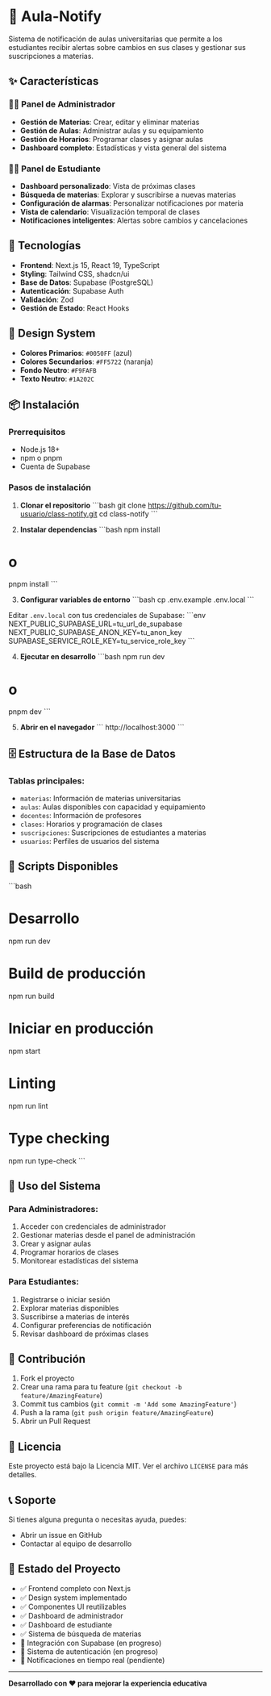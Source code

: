 # 🏫 Aula-Notify

Sistema de notificación de aulas universitarias que permite a los estudiantes recibir alertas sobre cambios en sus clases y gestionar sus suscripciones a materias.

## ✨ Características

### 👨‍💼 **Panel de Administrador**
- **Gestión de Materias**: Crear, editar y eliminar materias
- **Gestión de Aulas**: Administrar aulas y su equipamiento
- **Gestión de Horarios**: Programar clases y asignar aulas
- **Dashboard completo**: Estadísticas y vista general del sistema

### 👨‍🎓 **Panel de Estudiante**
- **Dashboard personalizado**: Vista de próximas clases
- **Búsqueda de materias**: Explorar y suscribirse a nuevas materias
- **Configuración de alarmas**: Personalizar notificaciones por materia
- **Vista de calendario**: Visualización temporal de clases
- **Notificaciones inteligentes**: Alertas sobre cambios y cancelaciones

## 🚀 Tecnologías

- **Frontend**: Next.js 15, React 19, TypeScript
- **Styling**: Tailwind CSS, shadcn/ui
- **Base de Datos**: Supabase (PostgreSQL)
- **Autenticación**: Supabase Auth
- **Validación**: Zod
- **Gestión de Estado**: React Hooks

## 🎨 Design System

- **Colores Primarios**: `#0050FF` (azul)
- **Colores Secundarios**: `#FF5722` (naranja)
- **Fondo Neutro**: `#F9FAFB`
- **Texto Neutro**: `#1A202C`

## 📦 Instalación

### Prerrequisitos
- Node.js 18+ 
- npm o pnpm
- Cuenta de Supabase

### Pasos de instalación

1. **Clonar el repositorio**
\`\`\`bash
git clone https://github.com/tu-usuario/class-notify.git
cd class-notify
\`\`\`

2. **Instalar dependencias**
\`\`\`bash
npm install
# o
pnpm install
\`\`\`

3. **Configurar variables de entorno**
\`\`\`bash
cp .env.example .env.local
\`\`\`

Editar `.env.local` con tus credenciales de Supabase:
\`\`\`env
NEXT_PUBLIC_SUPABASE_URL=tu_url_de_supabase
NEXT_PUBLIC_SUPABASE_ANON_KEY=tu_anon_key
SUPABASE_SERVICE_ROLE_KEY=tu_service_role_key
\`\`\`

4. **Ejecutar en desarrollo**
\`\`\`bash
npm run dev
# o
pnpm dev
\`\`\`

5. **Abrir en el navegador**
\`\`\`
http://localhost:3000
\`\`\`

## 🗄️ Estructura de la Base de Datos

### Tablas principales:
- `materias`: Información de materias universitarias
- `aulas`: Aulas disponibles con capacidad y equipamiento
- `docentes`: Información de profesores
- `clases`: Horarios y programación de clases
- `suscripciones`: Suscripciones de estudiantes a materias
- `usuarios`: Perfiles de usuarios del sistema

## 🔧 Scripts Disponibles

\`\`\`bash
# Desarrollo
npm run dev

# Build de producción
npm run build

# Iniciar en producción
npm start

# Linting
npm run lint

# Type checking
npm run type-check
\`\`\`

## 📱 Uso del Sistema

### Para Administradores:
1. Acceder con credenciales de administrador
2. Gestionar materias desde el panel de administración
3. Crear y asignar aulas
4. Programar horarios de clases
5. Monitorear estadísticas del sistema

### Para Estudiantes:
1. Registrarse o iniciar sesión
2. Explorar materias disponibles
3. Suscribirse a materias de interés
4. Configurar preferencias de notificación
5. Revisar dashboard de próximas clases

## 🤝 Contribución

1. Fork el proyecto
2. Crear una rama para tu feature (`git checkout -b feature/AmazingFeature`)
3. Commit tus cambios (`git commit -m 'Add some AmazingFeature'`)
4. Push a la rama (`git push origin feature/AmazingFeature`)
5. Abrir un Pull Request

## 📄 Licencia

Este proyecto está bajo la Licencia MIT. Ver el archivo `LICENSE` para más detalles.

## 📞 Soporte

Si tienes alguna pregunta o necesitas ayuda, puedes:
- Abrir un issue en GitHub
- Contactar al equipo de desarrollo

## 🚧 Estado del Proyecto

- ✅ Frontend completo con Next.js
- ✅ Design system implementado
- ✅ Componentes UI reutilizables
- ✅ Dashboard de administrador
- ✅ Dashboard de estudiante
- ✅ Sistema de búsqueda de materias
- 🔄 Integración con Supabase (en progreso)
- 🔄 Sistema de autenticación (en progreso)
- 🔄 Notificaciones en tiempo real (pendiente)

---

**Desarrollado con ❤️ para mejorar la experiencia educativa**
